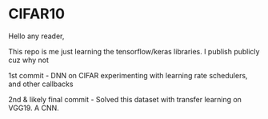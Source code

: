 # CIFAR10

Hello any reader, 

This repo is me just learning the tensorflow/keras libraries. I publish publicly cuz why not


1st commit - DNN on CIFAR experimenting with learning rate schedulers, and other callbacks

2nd & likely final commit - Solved this dataset with transfer learning on VGG19. A CNN. 

